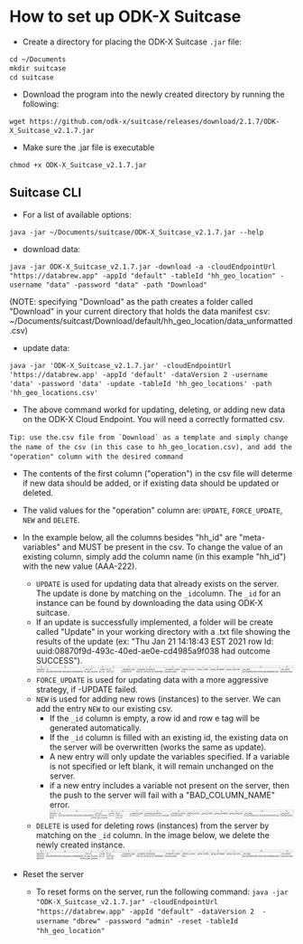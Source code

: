 # How to set up ODK-X Suitcase

- Create a directory for placing the ODK-X Suitcase `.jar` file:

```
cd ~/Documents
mkdir suitcase
cd suitcase
```

- Download the program into the newly created directory by running the following:
```
wget https://github.com/odk-x/suitcase/releases/download/2.1.7/ODK-X_Suitcase_v2.1.7.jar
```

- Make sure the .jar file is executable
```
chmod +x ODK-X_Suitcase_v2.1.7.jar
```

## Suitcase CLI

- For a list of available options:
```
java -jar ~/Documents/suitcase/ODK-X_Suitcase_v2.1.7.jar --help
```

- download data: 

```
java -jar ODK-X_Suitcase_v2.1.7.jar -download -a -cloudEndpointUrl "https://databrew.app" -appId "default" -tableId "hh_geo_location" -username "data" -password "data" -path "Download"
```
(NOTE: specifying "Download" as the path creates a folder called "Download" in your current directory that holds the data manifest csv: ~/Documents/suitcast/Download/default/hh_geo_location/data_unformatted.csv)

- update data:

```
java -jar 'ODK-X_Suitcase_v2.1.7.jar' -cloudEndpointUrl 'https://databrew.app' -appId 'default' -dataVersion 2 -username 'data' -password 'data' -update -tableId 'hh_geo_locations' -path 'hh_geo_locations.csv'
```
- The above command workd for updating, deleting, or adding new data on the ODK-X Cloud Endpoint. You will need a correctly formatted csv.

``Tip: use the.csv file from `Download` as a template and simply change the name of the csv (in this case to hh_geo_location.csv), and add the "operation" column with the desired command``

- The contents of the first column ("operation") in the csv file will determe if new data should be added, or if existing data should be updated or deleted. 
- The valid values for the "operation" column are: `UPDATE`, `FORCE_UPDATE`, `NEW` and `DELETE`. 
- In the example below, all the columns besides "hh_id" are "meta-variables" and MUST be present in the csv. To change the value of an existing column, simply add the column name (in this example "hh_id") with the new value (AAA-222). 
    - `UPDATE` is used for updating data that already exists on the server. The update is done by matching on the `_id`column. The `_id` for an instance can be found by downloading the data using ODK-X suitcase.
    - If an update is successfully implemented, a folder will be create called "Update" in your working directory with a .txt file showing the results of the update (ex: "Thu Jan 21 14:18:43 EST 2021 row Id: uuid:08870f9d-493c-40ed-ae0e-cd4985a9f038 had outcome SUCCESS").
![](img/example_spreadsheet.png)
    - `FORCE_UPDATE` is used for updating data with a more aggressive strategy, if -UPDATE failed.
    - `NEW` is used for adding new rows (instances) to the server. We can add the entry `NEW` to our existing csv.
        - If the `_id` column is empty, a row id and row e tag will be generated automatically. 
        - If the `_id` column is filled with an existing id, the existing data on the server will be overwritten (works the same as update).
        - A new entry will only update the variables specified. If a variable is not specified or left blank, it will remain unchanged on the server.
        - if a new entry includes a variable not present on the server, then the push to the server will fail with a "BAD_COLUMN_NAME" error. 
   ![](img/example_spreadsheet_new.png)
    - `DELETE` is used for deleting rows (instances) from the server by matching on the `_id` column. In the image below, we delete the newly created instance. 
   ![](img/example_spreadsheet_delete.png)

- Reset the server
    - To reset forms on the server, run the following command:
```java -jar "ODK-X_Suitcase_v2.1.7.jar" -cloudEndpointUrl "https://databrew.app" -appId "default" -dataVersion 2  -username "dbrew" -password "admin" -reset -tableId "hh_geo_location"```

